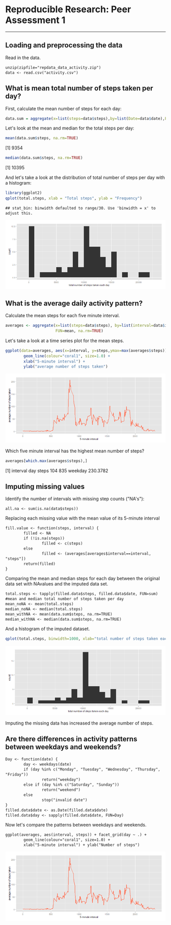 # Reproducible Research: Peer Assessment 1

---




## Loading and preprocessing the data

Read in the data.
```{r}
unzip(zipfile="repdata_data_activity.zip")
data <- read.csv("activity.csv")
```



## What is mean total number of steps taken per day?

First, calculate the mean number of steps for each day:

```r
data.sum = aggregate(x=list(steps=data$steps),by=list(Date=data$date),FUN=sum,na.rm=T)
```


Let's look at the mean and median for the total steps per day:

```r
mean(data.sum$steps, na.rm=TRUE)
```

[1] 9354

```r
median(data.sum$steps, na.rm=TRUE)
```

[1] 10395


And let's take a look at the distribution of total number of steps per day with a histogram:

```r
library(ggplot2)
qplot(total.steps, xlab = "Total steps", ylab = "Frequency")
```

```
## stat_bin: binwidth defaulted to range/30. Use 'binwidth = x' to adjust this.
```

![plot of chunk histogram](figures/histogram.png) 



## What is the average daily activity pattern?

Calculate the mean steps for each five minute interval.

```r
averages <- aggregate(x=list(steps=data$steps), by=list(interval=data$interval),
                      FUN=mean, na.rm=TRUE)
```


Let's take a look at a time series plot for the mean steps.

```r
ggplot(data=averages, aes(x=interval, y=steps,ymax=max(averages$steps))) +
        geom_line(colour="coral1", size=1.0) +
        xlab("5-minute interval") +
        ylab("average number of steps taken")
```

![plot of chunk timeseriesplot](figures/timeseriesplot.png) 


Which five minute interval has the highest mean number of steps?

```r
averages[which.max(averages$steps),]
```

[1]     interval     day    steps
104      835 weekday 230.3782



## Imputing missing values
Identify the number of intervals with missing step counts ("NA's"):
```{r}
all.na <- sum(is.na(data$steps))
```


Replacing each missing value with the mean value of its 5-minute interval
```{r}
fill.value <- function(steps, interval) {
        filled <- NA
        if (!is.na(steps))
                filled <- c(steps)
        else
                filled <- (averages[averages$interval==interval, "steps"])
        return(filled)
}

```


Comparing the mean and median steps for each day between the original data set with NAvalues and the imputed data set.
```{r}
total.steps <- tapply(filled.data$steps, filled.data$date, FUN=sum)
#mean and median total number of steps taken per day 
mean_noNA <- mean(total.steps)
median_noNA <- median(total.steps)
mean_withNA <- mean(data.sum$steps, na.rm=TRUE)
median_withNA <- median(data.sum$steps, na.rm=TRUE)

```


And a histogram of the imputed dataset.

```r
qplot(total.steps, binwidth=1000, xlab="total number of steps taken each day")
```



![plot of chunk histogram_imputed](figures/histogram2.png) 


Imputing the missing data has increased the average number of steps. 

## Are there differences in activity patterns between weekdays and weekends?


```{r}
Day <- function(date) {
        day <- weekdays(date)
        if (day %in% c("Monday", "Tuesday", "Wednesday", "Thursday", "Friday"))
                return("weekday")
        else if (day %in% c("Saturday", "Sunday"))
                return("weekend")
        else
                stop("invalid date")
}
filled.data$date <- as.Date(filled.data$date)
filled.data$day <- sapply(filled.data$date, FUN=Day)
```





Now let's compare the patterns between weekdays and weekends.

```{r timeseries_daytype}
ggplot(averages, aes(interval, steps)) + facet_grid(day ~ .) +
        geom_line(colour="coral1", size=1.0) +
        xlab("5-minute interval") + ylab("Number of steps")
```

![plot of chunk timeseries_daytype](figures/timeseriesplot.png) 
